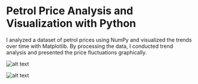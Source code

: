 # Petrol Price Analysis and Visualization with Python

I analyzed a dataset of petrol prices using NumPy and visualized the trends over time with Matplotlib. By processing the data, I conducted trend analysis and presented the price fluctuations graphically.

![alt text]([http://url/to/img.png](https://github.com/cakirgozbahar/Petrol-Price-Analysis/blob/main/figure_1.png))

![alt text]([http://url/to/img.png](https://github.com/cakirgozbahar/Petrol-Price-Analysis/blob/main/figure_2.png))

